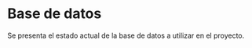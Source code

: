 # Base de datos

Se presenta el estado actual de la base de datos a utilizar en el proyecto.

[logo]: https://github.com/certificados-test/db/blob/main/ASSETS/ER.png?raw=true "ER certificados-test"

 
